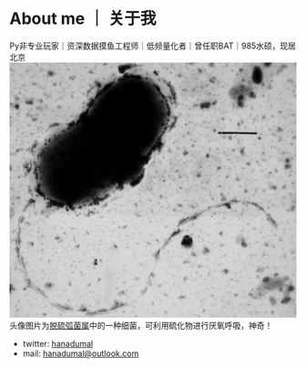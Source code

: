 # About me ｜ 关于我

Py非专业玩家｜资深数据摸鱼工程师｜低频量化者｜曾任职BAT｜985水硕，现居北京
![脱硫弧菌属](img/Dvulgaris_micrograph.jpeg)
头像图片为[脱硫弧菌属](https://en.wikipedia.org/wiki/Desulfovibrio)中的一种细菌，可利用硫化物进行厌氧呼吸，神奇！

- twitter: [hanadumal](https://twitter.com/hanadumal)
- mail: <hanadumal@outlook.com>

